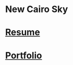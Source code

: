# New Cairo Sky

# [Resume](http://new-cairo-sky.github.io/resume)

# [Portfolio](http://newcairosky.com)
